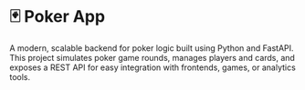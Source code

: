 # 🃏 Poker App

A modern, scalable backend for poker logic built using Python and FastAPI. This project simulates poker game rounds, manages players and cards, and exposes a REST API for easy integration with frontends, games, or analytics tools.



